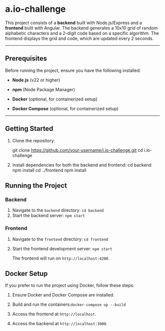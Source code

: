 # a.io-challenge

This project consists of a **backend** built with Node.js/Express and a **frontend** built with Angular. The backend generates a 10x10 grid of random alphabetic characters and a 2-digit code based on a specific algorithm. The frontend displays the grid and code, which are updated every 2 seconds.

---
 
## Prerequisites

Before running the project, ensure you have the following installed:

-  **Node.js** (v22 or higher)

-  **npm** (Node Package Manager)

-  **Docker** (optional, for containerized setup)

-  **Docker Compose** (optional, for containerized setup)
 
---

## Getting Started

1. Clone the repository:

    git clone https://github.com/your-username/i.io-challenge.git
    cd i.io-challenge

2. Install dependencies for both the backend and frontend:
    cd backend
    npm install
    cd ../frontend
    npm install
 
 ## Running the Project
 ### Backend
1. Navigate to the  `backend`  directory: `cd backend`
2. Start the backend server: `npm start`
 ### Frontend
1. Navigate to the `frontend` directory: `cd frontend`
2. Start the frontend development server: `npm start`
    
    The frontend will run on `http://localhost:4200`.

 ## Docker Setup
 If you prefer to run the project using Docker, follow these steps:

1.  Ensure Docker and Docker Compose are installed.
    
2.  Build and run the containers:`docker-compose up --build`
3.  Access the frontend at  `http://localhost`.
    
4.  Access the backend at  `http://localhost:3000`.

